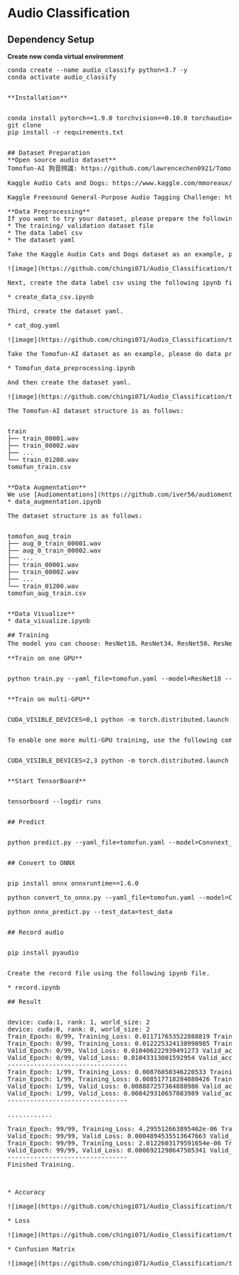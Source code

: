 # Audio Classification

## Dependency Setup

**Create new conda virtual environment**

<pre>
conda create --name audio_classify python=3.7 -y
conda activate audio_classify
<pre>

**Installation**

<pre>
conda install pytorch==1.9.0 torchvision==0.10.0 torchaudio==0.9.0 -c pytorch -y
git clone 
pip install -r requirements.txt
<pre>

## Dataset Preparation
**Open source audio dataset**
Tomofun-AI 狗音辨識: https://github.com/lawrencechen0921/Tomofun-AI-

Kaggle Audio Cats and Dogs: https://www.kaggle.com/mmoreaux/audio-cats-and-dogs

Kaggle Freesound General-Purpose Audio Tagging Challenge: https://www.kaggle.com/c/freesound-audio-tagging/data

**Data Preprocessing**
If you want to try your dataset, please prepare the following items.
* The training/ validation dataset file
* The data label csv
* The dataset yaml

Take the Kaggle Audio Cats and Dogs dataset as an example, please place the dataset in different folders according to the category.

![image](https://github.com/chingi071/Audio_Classification/tree/main/README_pix/data_file.jpg)

Next, create the data label csv using the following ipynb file.

* create_data_csv.ipynb

Third, create the dataset yaml.

* cat_dog.yaml

![image](https://github.com/chingi071/Audio_Classification/tree/main/README_pix/cat_dog_yaml.jpg)

Take the Tomofun-AI dataset as an example, please do data preprocessing. You will get tomofun_train.csv.

* Tomofun_data_preprocessing.ipynb

And then create the dataset yaml.

![image](https://github.com/chingi071/Audio_Classification/tree/main/README_pix/tomofun_yaml.jpg)

The Tomofun-AI dataset structure is as follows:

<pre>
train
├── train_00001.wav
├── train_00002.wav
├── ...
└── train_01200.wav
tomofun_train.csv
<pre>

**Data Augmentation**
We use [Audiomentations](https://github.com/iver56/audiomentations) to add more data.
* data_augmentation.ipynb

The dataset structure is as follows:

<pre>
tomofun_aug_train
├── aug_0_train_00001.wav
├── aug_0_train_00002.wav
├── ...
├── train_00001.wav
├── train_00002.wav
├── ...
└── train_01200.wav
tomofun_aug_train.csv
<pre>

**Data Visualize**
* data_visualize.ipynb

## Training
The model you can choose: ResNet18、ResNet34、ResNet50、ResNet101、ResNet152、SENet、DenseNet、Convnext_tiny、Convnext_small、Convnext_base、Convnext_large

**Train on one GPU**

<pre>
python train.py --yaml_file=tomofun.yaml --model=ResNet18 --model_saved_path=workdirs
<pre>

**Train on multi-GPU**

<pre>
CUDA_VISIBLE_DEVICES=0,1 python -m torch.distributed.launch --nproc_per_node=2 train.py --yaml_file=tomofun.yaml --model=Convnext_tiny --model_saved_path=workdirs
<pre>

To enable one more multi-GPU training, use the following command.

<pre>
CUDA_VISIBLE_DEVICES=2,3 python -m torch.distributed.launch --nproc_per_node=2 --master_port 9999 train.py --yaml_file=tomofun.yaml --model=Convnext_tiny --model_saved_path=workdirs
<pre>

**Start TensorBoard**

<pre>
tensorboard --logdir runs
<pre>

## Predict

<pre>
python predict.py --yaml_file=tomofun.yaml --model=Convnext_tiny --model_saved_path=workdirs --test_data=test_data
<pre>

## Convert to ONNX

<pre>
pip install onnx onnxruntime==1.6.0

python convert_to_onnx.py --yaml_file=tomofun.yaml --model=Convnext_tiny --model_saved_path=workdirs --model_weights=best.pth

python onnx_predict.py --test_data=test_data
<pre>

## Record audio

<pre>
pip install pyaudio
<pre>

Create the record file using the following ipynb file.

* record.ipynb

## Result

<pre>
device: cuda:1, rank: 1, world_size: 2
device: cuda:0, rank: 0, world_size: 2
Train_Epoch: 0/99, Training_Loss: 0.011717653522888819 Training_acc: 0.42
Train_Epoch: 0/99, Training_Loss: 0.012225324138998985 Training_acc: 0.40               
Valid_Epoch: 0/99, Valid_Loss: 0.010406222939491273 Valid_acc: 0.49
Valid_Epoch: 0/99, Valid_Loss: 0.01043313001592954 Valid_acc: 0.48
--------------------------------
Train_Epoch: 1/99, Training_Loss: 0.00876050346220533 Training_acc: 0.54               
Train_Epoch: 1/99, Training_Loss: 0.008517718284080426 Training_acc: 0.56               
Valid_Epoch: 1/99, Valid_Loss: 0.008887257364888986 Valid_acc: 0.57               
Valid_Epoch: 1/99, Valid_Loss: 0.008429310657083989 Valid_acc: 0.58               
--------------------------------                          

............

Train_Epoch: 99/99, Training_Loss: 4.295512663895462e-06 Training_acc: 1.00               
Valid_Epoch: 99/99, Valid_Loss: 0.0004894535513647663 Valid_acc: 0.99               
Train_Epoch: 99/99, Training_Loss: 2.0122603179591654e-06 Training_acc: 1.00               
Valid_Epoch: 99/99, Valid_Loss: 0.0006921298647505341 Valid_acc: 0.99             
--------------------------------
Finished Training.

<pre>

* Accuracy

![image](https://github.com/chingi071/Audio_Classification/tree/main/README_pix/Accuracy.jpg)

* Loss

![image](https://github.com/chingi071/Audio_Classification/tree/main/README_pix/Loss.jpg)

* Confusion Matrix

![image](https://github.com/chingi071/Audio_Classification/tree/main/README_pix/confusion_matrix.jpg)